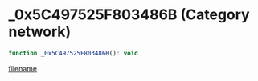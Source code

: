 # _0x5C497525F803486B (Category network)

```js
function _0x5C497525F803486B(): void
```

[filename](_0x5C497525F803486B_m.md ':include')